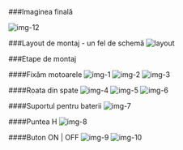 
###Imaginea finală

![img-12](img/img_12.jpg)

###Layout de montaj - un fel de schemă
![layout](img/layout.png)


###Etape de montaj

####Fixăm motoarele
![img-1](img/img_1.jpg)
![img-2](img/img_2.jpg)
![img-3](img/img_3.jpg)

####Roata din spate
![img-4](img/img_4.jpg)
![img-5](img/img_5.jpg)
![img-6](img/img_6.jpg)

####Suportul pentru baterii
![img-7](img/img_7.jpg)

####Puntea H
![img-8](img/img_8.jpg)

####Buton ON | OFF
![img-9](img/img_9.jpg)
![img-10](img/img_10.jpg)

